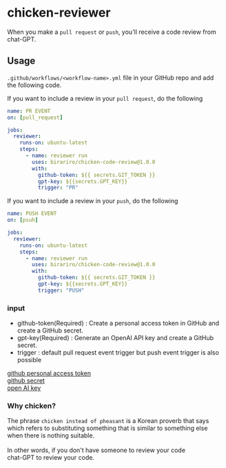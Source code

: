 # chicken-reviewer


When you make a ```pull request``` or ```push```, you'll receive a code review from chat-GPT.



## Usage
```.github/workflows/<workflow-name>.yml```  file in your GitHub repo and add the following code.
</br>

If you want to include a review in your ```pull request```, do the following

``` yml          
name: PR EVENT
on: [pull_request]

jobs:
  reviewer:
    runs-on: ubuntu-latest
    steps:
      - name: reviewer run
        uses: birariro/chicken-code-review@1.0.0
        with:
          github-token: ${{ secrets.GIT_TOKEN }}
          gpt-key: ${{secrets.GPT_KEY}}
          trigger: "PR"
```

If you want to include a review in your ```push```, do the following
``` yml          
name: PUSH EVENT
on: [psuh]

jobs:
  reviewer:
    runs-on: ubuntu-latest
    steps:
      - name: reviewer run
        uses: birariro/chicken-code-review@1.0.0
        with:
          github-token: ${{ secrets.GIT_TOKEN }}
          gpt-key: ${{secrets.GPT_KEY}}
          trigger: "PUSH"
```

### input
- github-token(Required) : Create a personal access token in GitHub and create a GitHub secret.
- gpt-key(Required) : Generate an OpenAI API key and create a GitHub secret.
- trigger : default pull request event trigger but push event trigger is also possible

[github personal access token](https://docs.github.com/en/enterprise-server@3.5/authentication/keeping-your-account-and-data-secure/managing-your-personal-access-tokens) </br>
[github secret](https://docs.github.com/en/actions/security-guides/encrypted-secrets) </br>
[open AI key](https://platform.openai.com/account/api-keys)



### Why chicken?

The phrase ```chicken instead of pheasant``` is a Korean proverb that says </br>
which refers to substituting something that is similar to something else when there is nothing suitable. </br>
</br>
In other words, if you don't have someone to review your code </br>
chat-GPT to review your code. </br>





